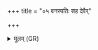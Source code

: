 +++
title = "०५ वनस्पतिः सह देवैर्"

+++
<details><summary>मूलम् (GR)</summary>

वनस्पतिः सह देवैर् न आगन्  
रक्षः पिशाचाꣳ अपबाधमानः । +++(Bhatt. piśācāṃ)+++  
स उच्छ्रयातै प्र वदाति वाचं  
तेन लोकाꣳ अभि सर्वाञ् जयेम ॥
</details>